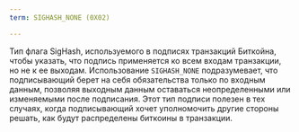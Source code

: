 ```yaml
---
term: SIGHASH_NONE (0X02)

---
```

Тип флага SigHash, используемого в подписях транзакций Биткойна, чтобы указать, что подпись применяется ко всем входам транзакции, но не к ее выходам. Использование `SIGHASH_NONE` подразумевает, что подписывающий берет на себя обязательства только по входным данным, позволяя выходным данным оставаться неопределенными или изменяемыми после подписания. Этот тип подписи полезен в тех случаях, когда подписывающий хочет уполномочить другие стороны решать, как будут распределены биткоины в транзакции.